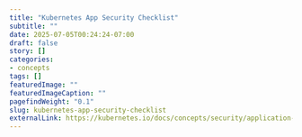 ```yaml
---
title: "Kubernetes App Security Checklist"
subtitle: ""
date: 2025-07-05T00:24:24-07:00
draft: false
story: []
categories:
- concepts
tags: []
featuredImage: ""
featuredImageCaption: ""
pagefindWeight: "0.1"
slug: kubernetes-app-security-checklist
externalLink: https://kubernetes.io/docs/concepts/security/application-security-checklist/
---
```

